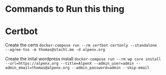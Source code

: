 # Commands to Run this thing
# Certbot
Create the certs
`docker-compose run --rm certbot certonly --standalone --agree-tos -m thomas@stachl.me -d alpenx.org`

Create the inital wordpress install
`docker-compose run --rm wp core install --url=https://alpenx.org --title=AlpenX --admin_user=admin --admin_email=thomas@alpenx.org --admin_password=admin --skip-email`
